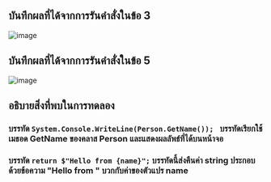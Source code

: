 ## บันทึกผลที่ได้จากการรันคำสั่งในข้อ 3
![image](https://github.com/Sorawit255/03376836-OOP-2566-Lab-06/assets/144196505/d17f9f92-219e-43e7-8e4e-adbc5654f60f)

## บันทึกผลที่ได้จากการรันคำสั่งในข้อ 5
![image](https://github.com/Sorawit255/03376836-OOP-2566-Lab-06/assets/144196505/3655ef8d-566e-4313-a41d-34ea0b674595)

## อธิบายสิ่งที่พบในการทดลอง
### บรรทัด ```System.Console.WriteLine(Person.GetName()); ``` บรรทัดเรียกใช้เมธอด GetName ของคลาส Person และแสดงผลลัพธ์ที่ได้บนหน้าจอ
### บรรทัด ``` return $"Hello from {name}"; ``` บรรทัดนี้ส่งคืนค่า string ประกอบด้วยข้อความ "Hello from " บวกกับค่าของตัวแปร name
